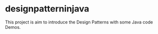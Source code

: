 # designpatterninjava

This project is aim to introduce the Design Patterns with some Java code Demos.

